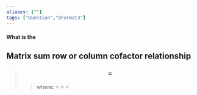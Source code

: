 ```yaml
---
aliases: [""]
tags: ["Question","QFormat3"]
---
```


#### What is the
## Matrix sum row or column cofactor relationship
> ### $$  = $$ 
>> where:
>> $=$ 
>> $=$
>> $=$
